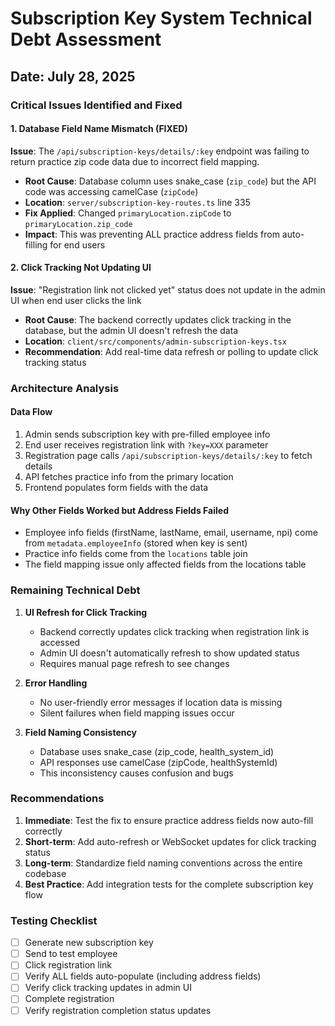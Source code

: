 # Subscription Key System Technical Debt Assessment

## Date: July 28, 2025

### Critical Issues Identified and Fixed

#### 1. Database Field Name Mismatch (FIXED)
**Issue**: The `/api/subscription-keys/details/:key` endpoint was failing to return practice zip code data due to incorrect field mapping.
- **Root Cause**: Database column uses snake_case (`zip_code`) but the API code was accessing camelCase (`zipCode`)
- **Location**: `server/subscription-key-routes.ts` line 335
- **Fix Applied**: Changed `primaryLocation.zipCode` to `primaryLocation.zip_code`
- **Impact**: This was preventing ALL practice address fields from auto-filling for end users

#### 2. Click Tracking Not Updating UI
**Issue**: "Registration link not clicked yet" status does not update in the admin UI when end user clicks the link
- **Root Cause**: The backend correctly updates click tracking in the database, but the admin UI doesn't refresh the data
- **Location**: `client/src/components/admin-subscription-keys.tsx`
- **Recommendation**: Add real-time data refresh or polling to update click tracking status

### Architecture Analysis

#### Data Flow
1. Admin sends subscription key with pre-filled employee info
2. End user receives registration link with `?key=XXX` parameter
3. Registration page calls `/api/subscription-keys/details/:key` to fetch details
4. API fetches practice info from the primary location
5. Frontend populates form fields with the data

#### Why Other Fields Worked but Address Fields Failed
- Employee info fields (firstName, lastName, email, username, npi) come from `metadata.employeeInfo` (stored when key is sent)
- Practice info fields come from the `locations` table join
- The field mapping issue only affected fields from the locations table

### Remaining Technical Debt

1. **UI Refresh for Click Tracking**
   - Backend correctly updates click tracking when registration link is accessed
   - Admin UI doesn't automatically refresh to show updated status
   - Requires manual page refresh to see changes

2. **Error Handling**
   - No user-friendly error messages if location data is missing
   - Silent failures when field mapping issues occur

3. **Field Naming Consistency**
   - Database uses snake_case (zip_code, health_system_id)
   - API responses use camelCase (zipCode, healthSystemId)
   - This inconsistency causes confusion and bugs

### Recommendations

1. **Immediate**: Test the fix to ensure practice address fields now auto-fill correctly
2. **Short-term**: Add auto-refresh or WebSocket updates for click tracking status
3. **Long-term**: Standardize field naming conventions across the entire codebase
4. **Best Practice**: Add integration tests for the complete subscription key flow

### Testing Checklist
- [ ] Generate new subscription key
- [ ] Send to test employee
- [ ] Click registration link
- [ ] Verify ALL fields auto-populate (including address fields)
- [ ] Verify click tracking updates in admin UI
- [ ] Complete registration
- [ ] Verify registration completion status updates